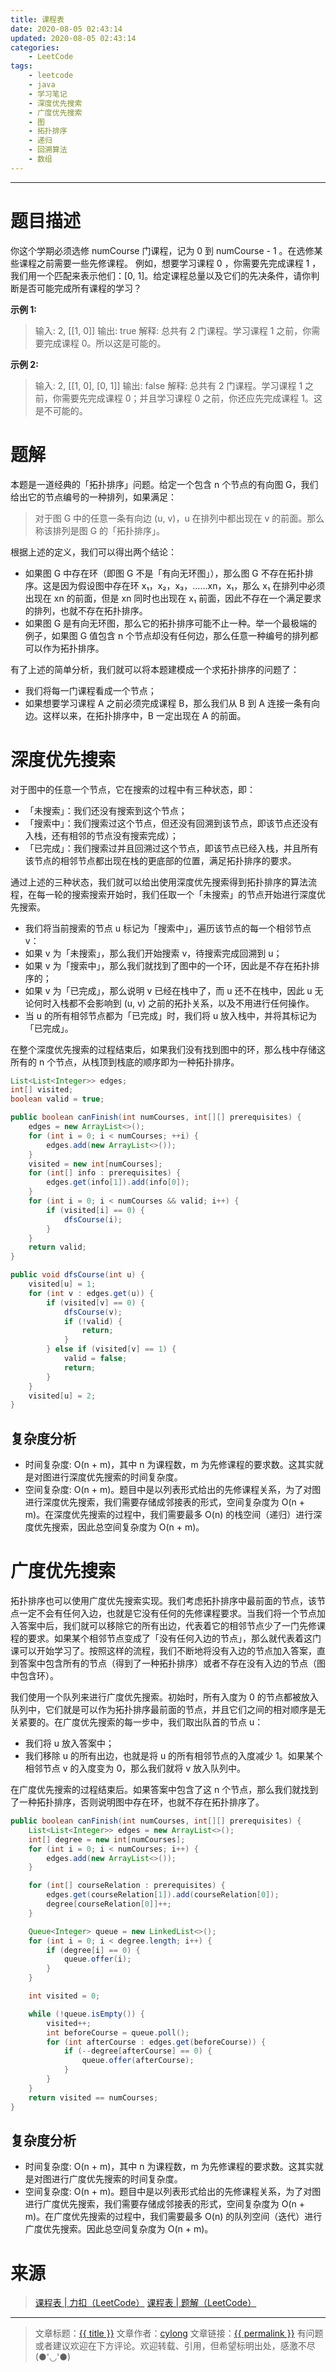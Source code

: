 ```yaml
---
title: 课程表
date: 2020-08-05 02:43:14
updated: 2020-08-05 02:43:14
categories:
    - LeetCode
tags:
    - leetcode
    - java
    - 学习笔记
    - 深度优先搜索
    - 广度优先搜索
    - 图
    - 拓扑排序
    - 递归
    - 回溯算法
    - 数组
---
```

---

# 题目描述

你这个学期必须选修 numCourse 门课程，记为 0 到 numCourse - 1 。在选修某些课程之前需要一些先修课程。 例如，想要学习课程 0 ，你需要先完成课程 1 ，我们用一个匹配来表示他们：[0, 1]。给定课程总量以及它们的先决条件，请你判断是否可能完成所有课程的学习？

**示例 1:**
> 输入: 2, [[1, 0]] 
> 输出: true
> 解释: 总共有 2 门课程。学习课程 1 之前，你需要完成课程 0。所以这是可能的。

**示例 2:**
> 输入: 2, [[1, 0], [0, 1]]
> 输出: false
> 解释: 总共有 2 门课程。学习课程 1 之前，你需要先完成​课程 0；并且学习课程 0 之前，你还应先完成课程 1。这是不可能的。

<!-- more -->

# 题解

本题是一道经典的「拓扑排序」问题。给定一个包含 n 个节点的有向图 G，我们给出它的节点编号的一种排列，如果满足：
> 对于图 G 中的任意一条有向边 (u, v)，u 在排列中都出现在 v 的前面。那么称该排列是图 G 的「拓扑排序」。

根据上述的定义，我们可以得出两个结论：
* 如果图 G 中存在环（即图 G 不是「有向无环图」），那么图 G 不存在拓扑排序。这是因为假设图中存在环 x₁，x₂，x₃，……xn，x₁，那么 x₁ 在排列中必须出现在 xn 的前面，但是 xn 同时也出现在 x₁ 前面，因此不存在一个满足要求的排列，也就不存在拓扑排序。
* 如果图 G 是有向无环图，那么它的拓扑排序可能不止一种。举一个最极端的例子，如果图 G 值包含 n 个节点却没有任何边，那么任意一种编号的排列都可以作为拓扑排序。

有了上述的简单分析，我们就可以将本题建模成一个求拓扑排序的问题了：
* 我们将每一门课程看成一个节点；
* 如果想要学习课程 A 之前必须完成课程 B，那么我们从 B 到 A 连接一条有向边。这样以来，在拓扑排序中，B 一定出现在 A 的前面。

# 深度优先搜索

对于图中的任意一个节点，它在搜索的过程中有三种状态，即：
* 「未搜索」：我们还没有搜索到这个节点；
* 「搜索中」：我们搜索过这个节点，但还没有回溯到该节点，即该节点还没有入栈，还有相邻的节点没有搜索完成）；
* 「已完成」：我们搜索过并且回溯过这个节点，即该节点已经入栈，并且所有该节点的相邻节点都出现在栈的更底部的位置，满足拓扑排序的要求。

通过上述的三种状态，我们就可以给出使用深度优先搜索得到拓扑排序的算法流程，在每一轮的搜索搜索开始时，我们任取一个「未搜索」的节点开始进行深度优先搜索。
* 我们将当前搜索的节点 u 标记为「搜索中」，遍历该节点的每一个相邻节点 v：
* 如果 v 为「未搜索」，那么我们开始搜索 v，待搜索完成回溯到 u；
* 如果 v 为「搜索中」，那么我们就找到了图中的一个环，因此是不存在拓扑排序的；
* 如果 v 为「已完成」，那么说明 v 已经在栈中了，而 u 还不在栈中，因此 u 无论何时入栈都不会影响到 (u, v) 之前的拓扑关系，以及不用进行任何操作。
* 当 u 的所有相邻节点都为「已完成」时，我们将 u 放入栈中，并将其标记为「已完成」。

在整个深度优先搜索的过程结束后，如果我们没有找到图中的环，那么栈中存储这所有的 n 个节点，从栈顶到栈底的顺序即为一种拓扑排序。

```java
List<List<Integer>> edges;
int[] visited;
boolean valid = true;

public boolean canFinish(int numCourses, int[][] prerequisites) {
    edges = new ArrayList<>();
    for (int i = 0; i < numCourses; ++i) {
        edges.add(new ArrayList<>());
    }
    visited = new int[numCourses];
    for (int[] info : prerequisites) {
        edges.get(info[1]).add(info[0]);
    }
    for (int i = 0; i < numCourses && valid; i++) {
        if (visited[i] == 0) {
            dfsCourse(i);
        }
    }
    return valid;
}

public void dfsCourse(int u) {
    visited[u] = 1;
    for (int v : edges.get(u)) {
        if (visited[v] == 0) {
            dfsCourse(v);
            if (!valid) {
                return;
            }
        } else if (visited[v] == 1) {
            valid = false;
            return;
        }
    }
    visited[u] = 2;
}
```

## 复杂度分析

* 时间复杂度: O(n + m)，其中 n 为课程数，m 为先修课程的要求数。这其实就是对图进行深度优先搜索的时间复杂度。
* 空间复杂度: O(n + m)。题目中是以列表形式给出的先修课程关系，为了对图进行深度优先搜索，我们需要存储成邻接表的形式，空间复杂度为 O(n + m)。在深度优先搜索的过程中，我们需要最多 O(n) 的栈空间（递归）进行深度优先搜索，因此总空间复杂度为 O(n + m)。

# 广度优先搜索

拓扑排序也可以使用广度优先搜索实现。我们考虑拓扑排序中最前面的节点，该节点一定不会有任何入边，也就是它没有任何的先修课程要求。当我们将一个节点加入答案中后，我们就可以移除它的所有出边，代表着它的相邻节点少了一门先修课程的要求。如果某个相邻节点变成了「没有任何入边的节点」，那么就代表着这门课可以开始学习了。按照这样的流程，我们不断地将没有入边的节点加入答案，直到答案中包含所有的节点（得到了一种拓扑排序）或者不存在没有入边的节点（图中包含环）。

我们使用一个队列来进行广度优先搜索。初始时，所有入度为 0 的节点都被放入队列中，它们就是可以作为拓扑排序最前面的节点，并且它们之间的相对顺序是无关紧要的。在广度优先搜索的每一步中，我们取出队首的节点 u：
* 我们将 u 放入答案中；
* 我们移除 u 的所有出边，也就是将 u 的所有相邻节点的入度减少 1。如果某个相邻节点 v 的入度变为 0，那么我们就将 v 放入队列中。

在广度优先搜索的过程结束后。如果答案中包含了这 n 个节点，那么我们就找到了一种拓扑排序，否则说明图中存在环，也就不存在拓扑排序了。

```java
public boolean canFinish(int numCourses, int[][] prerequisites) {
    List<List<Integer>> edges = new ArrayList<>();
    int[] degree = new int[numCourses];
    for (int i = 0; i < numCourses; i++) {
        edges.add(new ArrayList<>());
    }

    for (int[] courseRelation : prerequisites) {
        edges.get(courseRelation[1]).add(courseRelation[0]);
        degree[courseRelation[0]]++;
    }

    Queue<Integer> queue = new LinkedList<>();
    for (int i = 0; i < degree.length; i++) {
        if (degree[i] == 0) {
            queue.offer(i);
        }
    }

    int visited = 0;

    while (!queue.isEmpty()) {
        visited++;
        int beforeCourse = queue.poll();
        for (int afterCourse : edges.get(beforeCourse)) {
            if (--degree[afterCourse] == 0) {
                queue.offer(afterCourse);
            }
        }
    }
    return visited == numCourses;
}
```

## 复杂度分析

* 时间复杂度: O(n + m)，其中 n 为课程数，m 为先修课程的要求数。这其实就是对图进行广度优先搜索的时间复杂度。
* 空间复杂度: O(n + m)。题目中是以列表形式给出的先修课程关系，为了对图进行广度优先搜索，我们需要存储成邻接表的形式，空间复杂度为 O(n + m)。在广度优先搜索的过程中，我们需要最多 O(n) 的队列空间（迭代）进行广度优先搜索。因此总空间复杂度为 O(n + m)。

# 来源
> [课程表 | 力扣（LeetCode）][1]
> [课程表 | 题解（LeetCode）][2]
                  
---

> 文章标题：<a href='{{ permalink }}' title='{{ title }}' >{{ title }}</a>
> 文章作者：[cylong](http://www.cylong.com/about/ "cylong")
> 文章链接：<a href='{{ permalink }}' title='{{ title }}' >{{ permalink }}</a>
> 有问题或者建议欢迎在下方评论。欢迎转载、引用，但希望标明出处，感激不尽(●'◡'●)

[1]: https://leetcode-cn.com/problems/course-schedule/ "课程表 | 力扣（LeetCode）"
[2]: https://leetcode-cn.com/problems/course-schedule/solution/ke-cheng-biao-by-leetcode-solution/ "课程表 | 题解（LeetCode）"
